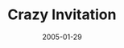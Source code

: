 ---
layout: music 
title: "Crazy Invitation"
series: "Revolution"
date: 2005-01-29 
description: "It's a little weird that Christianity has become such an institution. When you look at Jesus' radical words and actions, he was much more about revolution than religion. He talked about radical change that starts in us and spreads throughout our world. He"
audio: "http://www.crossroads.net/audio/2005/2005_01_Revolution/Revolution_04_01-29-05_Crazy_Invitation.mp3"
audio-duration: "46:36"
src: "http://www.crossroads.net/players/media/mediumHz/bigscreen.revolution.jpg"
---